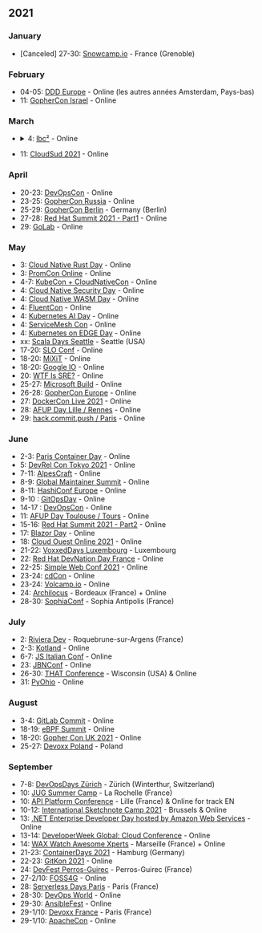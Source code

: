## 2021


### January

* [Canceled] 27-30: [Snowcamp.io](https://snowcamp.io) - France (Grenoble)

### February

* 04-05: [DDD Europe](https://dddeurope.com/2021/handson-conference/) - Online (les autres années Amsterdam, Pays-bas)
* 11: [GopherCon Israel](https://www.gophercon.org.il/) - Online

### March

* <details><summary>4: <a href="https://www.lbc2.fr/">lbc²</a> - Online</summary>
  La conférence de Le Bon Coin dédiée à la tech et à l’innovation.
</details>

* 11: [CloudSud 2021](https://cloudsud.virtualconference.com/#/event) - Online

### April

* 20-23: [DevOpsCon](https://devopscon.io/london/) - Online
* 23-25: [GopherCon Russia](https://www.gophercon-russia.ru/en) - Online
* 25-29: [GopherCon Berlin](https://gophercon.berlin/) - Germany (Berlin)
* 27-28: [Red Hat Summit 2021 - Part1](https://www.redhat.com/en/summit) - Online
* 29: [GoLab](https://golab.io/en/) - Online

### May

* 3: [Cloud Native Rust Day](https://events.linuxfoundation.org/cloud-native-rust-day/program/schedule/) - Online
* 3: [PromCon Online](https://promcon.io/2021-online/schedule/?) - Online
* 4-7: [KubeCon + CloudNativeCon](https://events.linuxfoundation.org/kubecon-cloudnativecon-europe/) - Online
* 4: [Cloud Native Security Day](https://events.linuxfoundation.org/cloud-native-security-day-europe/program/schedule/) - Online
* 4: [Cloud Native WASM Day](https://events.linuxfoundation.org/cloud-native-wasm-day/program/schedule/) - Online
* 4: [FluentCon](https://events.linuxfoundation.org/fluentcon/program/schedule/) - Online
* 4: [Kubernetes AI Day](https://events.linuxfoundation.org/kubernetes-ai-day/program/schedule/) - Online
* 4: [ServiceMesh Con](https://events.linuxfoundation.org/servicemeshcon-europe/program/schedule/) - Online
* 4: [Kubernetes on EDGE Day](https://events.linuxfoundation.org/kubernetes-on-edge-day/program/schedule/) - Online
* xx: [Scala Days Seattle](https://scaladays.org/) - Seattle (USA)
* 17-20: [SLO Conf](https://www.sloconf.com/) - Online
* 18-20: [MiXiT](https://mixitconf.org/fr/) - Online
* 18-20: [Google IO](https://events.google.com/io/) - Online
* 20: [WTF Is SRE?](https://www.cloud-native-sre.wtf/) - Online
* 25-27: [Microsoft Build](https://mybuild.microsoft.com/) - Online
* 26-28: [GopherCon Europe](https://gophercon.eu/) - Online
* 27: [DockerCon Live 2021](https://docker.events.cube365.net/dockercon-live/2021) - Online
* 28: [AFUP Day Lille / Rennes](https://event.afup.org/afup-day-2021/afup-day-2021-lille-rennes-edition-en-ligne/) - Online
* 29: [hack.commit.push / Paris](https://paris2021.hack-commit-pu.sh/) - Online

### June

* 2-3: [Paris Container Day](https://paris-container-day.fr/fr/) - Online
* 5: [DevRel Con Tokyo 2021](https://tokyo-2021.devrel.net/) - Online
* 7-11: [AlpesCraft](https://www.alpescraft.fr/) - Online
* 8-9: [Global Maintainer Summit](https://globalmaintainersummit.github.com/) - Online
* 8-11: [HashiConf Europe](https://hashiconf.com/europe/) - Online
* 9-10 : [GitOpsDay](https://www.gitopsdays.com/) - Online
* 14-17 : [DevOpsCon](https://devopscon.io/berlin/) - Online
* 11: [AFUP Day Toulouse / Tours](https://event.afup.org/afup-day-2021/afup-day-2021-toulouse-tours-edition-en-ligne/) - Online
* 15-16: [Red Hat Summit 2021 - Part2](https://www.redhat.com/en/summit) - Online
* 17: [Blazor Day](https://blazorday.net/) - Online
* 18: [Cloud Ouest Online 2021](https://cloudouest.fr/) - Online
* 21-22: [VoxxedDays Luxembourg](https://luxembourg.voxxeddays.com/) - Luxembourg
* 22: [Red Hat DevNation Day France](https://developers.redhat.com/devnation/devnationday-france) - Online
* 22-25: [Simple Web Conf 2021](https://simplewebconf.com/) - Online
* 23-24: [cdCon](https://events.linuxfoundation.org/cdcon/) - Online
* 23-24: [Volcamp.io](https://www.volcamp.io/) - Online
* 24: [Archilocus](https://www.archilocus.tech/) - Bordeaux (France) + Online
* 28-30: [SophiaConf](http://www.telecom-valley.fr/sophiaconf-2021) - Sophia Antipolis (France)

### July

* 2: [Riviera Dev](https://rivieradev.fr/) - Roquebrune-sur-Argens (France)
* 2-3: [Kotland](https://www.papercall.io/kotlandconf2021) - Online
* 6-7: [JS Italian Conf](https://2021.jsday.it/) - Online
* 23: [JBNConf](https://www.jbcnconf.com/2021/) - Online
* 26-30: [THAT Conference](https://that.us/) - Wisconsin (USA) & Online
* 31: [PyOhio](https://www.pyohio.org/2021/) - Online

### August

* 3-4: [GitLab Commit](https://about.gitlab.com/events/commit/) - Online
* 18-19: [eBPF Summit](https://ebpf.io/summit-2021/) - Online
* 18-20: [Gopher Con UK 2021](https://www.gophercon.co.uk/) - Online
* 25-27: [Devoxx Poland](https://www.devoxx.pl/) - Poland

### September

* 7-8: [DevOpsDays Zürich](https://devopsdays.org/events/2021-zurich/welcome/) - Zürich (Winterthur, Switzerland)
* 10: [JUG Summer Camp](https://www.jugsummercamp.org/edition/12) - La Rochelle (France)
* 10: [API Platform Conference](https://api-platform.com/con/2021/) - Lille (France) & Online for track EN
* 10-12: [International Sketchnote Camp 2021](https://isc20be.home.blog/registration/) - Brussels & Online
* 13: [.NET Enterprise Developer Day hosted by Amazon Web Services](https://www.eventbrite.com/e/net-enterprise-developer-day-hosted-by-amazon-web-services-registration-167917464657) - Online
* 13-14: [DeveloperWeek Global: Cloud Conference](https://www.developerweek.com/global/conference/cloud/) - Online
* 14: [WAX Watch Awesome Xperts](https://www.waxconf.fr/) - Marseille (France) + Online
* 21-23: [ContainerDays 2021](https://www.containerdays.io/) - Hamburg (Germany)
* 22-23: [GitKon 2021](https://gitkon.com) - Online
* 24: [DevFest Perros-Guirec](https://devfest.codedarmor.fr/) - Perros-Guirec (France)
* 27-2/10: [FOSS4G](https://2021.foss4g.org/) - Online
* 28: [Serverless Days Paris](https://www.papercall.io/serverless-days-paris-2021) - Paris (France)
* 28-30: [DevOps World](https://www.devopsworld.com/) - Online
* 29-30: [AnsibleFest](https://www.ansible.com/ansiblefest) - Online
* 29-1/10: [Devoxx France](https://www.devoxx.fr/) - Paris (France)
* 29-1/10: [ApacheCon](https://apachecon.com/acna2020/) - Online